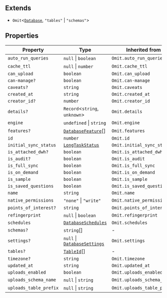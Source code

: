 ## Extends

- `Omit`\<[`Database`](Database.md), `"tables"` \| `"schemas"`\>

## Properties

| Property                                                 | Type                                                | Inherited from              |
| -------------------------------------------------------- | --------------------------------------------------- | --------------------------- |
| <a id="auto_run_queries"></a> `auto_run_queries`         | `null` \| `boolean`                                 | `Omit.auto_run_queries`     |
| <a id="cache_ttl"></a> `cache_ttl`                       | `null` \| `number`                                  | `Omit.cache_ttl`            |
| <a id="can_upload"></a> `can_upload`                     | `boolean`                                           | `Omit.can_upload`           |
| <a id="can-manage"></a> `can-manage?`                    | `boolean`                                           | `Omit.can-manage`           |
| <a id="caveats"></a> `caveats?`                          | `string`                                            | `Omit.caveats`              |
| <a id="created_at"></a> `created_at`                     | `string`                                            | `Omit.created_at`           |
| <a id="creator_id"></a> `creator_id?`                    | `number`                                            | `Omit.creator_id`           |
| <a id="details"></a> `details?`                          | `Record`\<`string`, `unknown`\>                     | `Omit.details`              |
| <a id="engine"></a> `engine`                             | `undefined` \| `string`                             | `Omit.engine`               |
| <a id="features"></a> `features?`                        | [`DatabaseFeature`](DatabaseFeature.md)[]           | `Omit.features`             |
| <a id="id"></a> `id`                                     | `number`                                            | `Omit.id`                   |
| <a id="initial_sync_status"></a> `initial_sync_status`   | [`LongTaskStatus`](LongTaskStatus.md)               | `Omit.initial_sync_status`  |
| <a id="is_attached_dwh"></a> `is_attached_dwh?`          | `boolean`                                           | `Omit.is_attached_dwh`      |
| <a id="is_audit"></a> `is_audit?`                        | `boolean`                                           | `Omit.is_audit`             |
| <a id="is_full_sync"></a> `is_full_sync`                 | `boolean`                                           | `Omit.is_full_sync`         |
| <a id="is_on_demand"></a> `is_on_demand`                 | `boolean`                                           | `Omit.is_on_demand`         |
| <a id="is_sample"></a> `is_sample`                       | `boolean`                                           | `Omit.is_sample`            |
| <a id="is_saved_questions"></a> `is_saved_questions`     | `boolean`                                           | `Omit.is_saved_questions`   |
| <a id="name"></a> `name`                                 | `string`                                            | `Omit.name`                 |
| <a id="native_permissions"></a> `native_permissions`     | `"none"` \| `"write"`                               | `Omit.native_permissions`   |
| <a id="points_of_interest"></a> `points_of_interest?`    | `string`                                            | `Omit.points_of_interest`   |
| <a id="refingerprint"></a> `refingerprint`               | `null` \| `boolean`                                 | `Omit.refingerprint`        |
| <a id="schedules"></a> `schedules`                       | [`DatabaseSchedules`](DatabaseSchedules.md)         | `Omit.schedules`            |
| <a id="schemas"></a> `schemas?`                          | `string`[]                                          | -                           |
| <a id="settings"></a> `settings?`                        | `null` \| [`DatabaseSettings`](DatabaseSettings.md) | `Omit.settings`             |
| <a id="tables"></a> `tables?`                            | [`TableId`](TableId.md)[]                           | -                           |
| <a id="timezone"></a> `timezone?`                        | `string`                                            | `Omit.timezone`             |
| <a id="updated_at"></a> `updated_at`                     | `string`                                            | `Omit.updated_at`           |
| <a id="uploads_enabled"></a> `uploads_enabled`           | `boolean`                                           | `Omit.uploads_enabled`      |
| <a id="uploads_schema_name"></a> `uploads_schema_name`   | `null` \| `string`                                  | `Omit.uploads_schema_name`  |
| <a id="uploads_table_prefix"></a> `uploads_table_prefix` | `null` \| `string`                                  | `Omit.uploads_table_prefix` |
